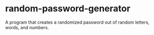 # random-password-generator
A program that creates a randomized password out of random letters, words, and numbers.
